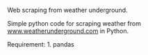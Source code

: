 Web scraping from weather underground.

Simple python code for scraping weather from www.weatherunderground.com in Python.

Requirement: 1. pandas


